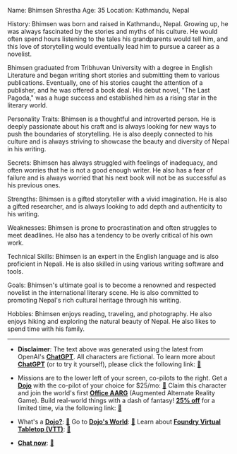 Name: Bhimsen Shrestha
Age: 35
Location: Kathmandu, Nepal

History:
Bhimsen was born and raised in Kathmandu, Nepal. Growing up, he was always fascinated by the stories and myths of his culture. He would often spend hours listening to the tales his grandparents would tell him, and this love of storytelling would eventually lead him to pursue a career as a novelist.

Bhimsen graduated from Tribhuvan University with a degree in English Literature and began writing short stories and submitting them to various publications. Eventually, one of his stories caught the attention of a publisher, and he was offered a book deal. His debut novel, "The Last Pagoda," was a huge success and established him as a rising star in the literary world.

Personality Traits:
Bhimsen is a thoughtful and introverted person. He is deeply passionate about his craft and is always looking for new ways to push the boundaries of storytelling. He is also deeply connected to his culture and is always striving to showcase the beauty and diversity of Nepal in his writing.

Secrets:
Bhimsen has always struggled with feelings of inadequacy, and often worries that he is not a good enough writer. He also has a fear of failure and is always worried that his next book will not be as successful as his previous ones.

Strengths:
Bhimsen is a gifted storyteller with a vivid imagination. He is also a gifted researcher, and is always looking to add depth and authenticity to his writing.

Weaknesses:
Bhimsen is prone to procrastination and often struggles to meet deadlines. He also has a tendency to be overly critical of his own work.

Technical Skills:
Bhimsen is an expert in the English language and is also proficient in Nepali. He is also skilled in using various writing software and tools.

Goals:
Bhimsen's ultimate goal is to become a renowned and respected novelist in the international literary scene. He is also committed to promoting Nepal's rich cultural heritage through his writing.

Hobbies:
Bhimsen enjoys reading, traveling, and photography. He also enjoys hiking and exploring the natural beauty of Nepal. He also likes to spend time with his family.
 

---
* **Disclaimer**: The text above was generated using the latest from OpenAI's [**ChatGPT**](https://openai.com/blog/chatgpt/).  All characters are fictional.  To learn more about [**ChatGPT**](https://openai.com/blog/chatgpt/) (or to try it yourself), please click the following link: [:closed_book:](https://openai.com/blog/chatgpt/)

* Missions are to the lower left of your screen, co-pilots to the right. Get a [**Dojo**](https://workmates.live/marketplace) with the co-pilot of your choice for $25/mo: [:green_book:](https://workmates.live/marketplace) Claim this character and join the world's first [**Office AARG**](https://dojos.world) (Augmented Alternate Reality Game). Build real-world things with a dash of fantasy! [**25% off**](https://blog.workmates.live/deal-on-a-dojo) for a limited time, via the following link: [:green_book:](https://blog.workmates.live/deal-on-a-dojo) 

* What's a [**Dojo?**](https://workdojos.com): [:blue_book:](https://workdojos.com)  Go to [**Dojo's World**](https://dojos.world): [:blue_book:](https://dojos.world)  Learn about [**Foundry Virtual Tabletop (VTT)**](https://foundryvtt.com): [:closed_book:](https://foundryvtt.com/)

* [**Chat now**](https://chat.workmates.live/channel/support): [:ledger:](https://chat.workmates.live/channel/support)